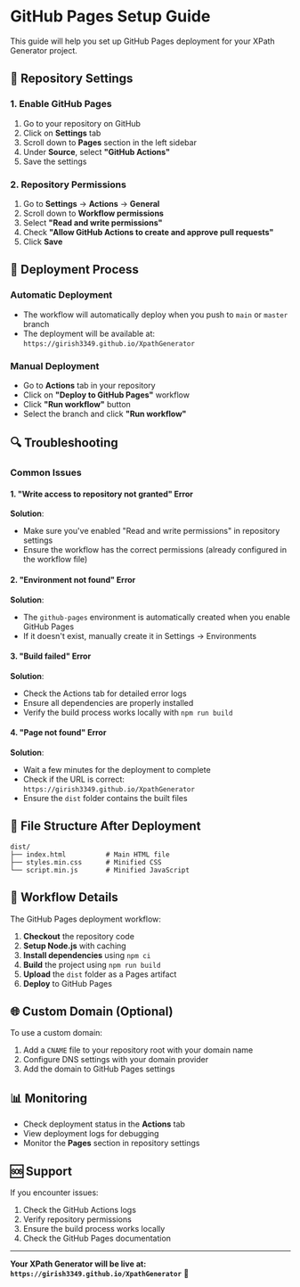 # GitHub Pages Setup Guide

This guide will help you set up GitHub Pages deployment for your XPath Generator project.

## 🔧 Repository Settings

### 1. Enable GitHub Pages
1. Go to your repository on GitHub
2. Click on **Settings** tab
3. Scroll down to **Pages** section in the left sidebar
4. Under **Source**, select **"GitHub Actions"**
5. Save the settings

### 2. Repository Permissions
1. Go to **Settings** → **Actions** → **General**
2. Scroll down to **Workflow permissions**
3. Select **"Read and write permissions"**
4. Check **"Allow GitHub Actions to create and approve pull requests"**
5. Click **Save**

## 🚀 Deployment Process

### Automatic Deployment
- The workflow will automatically deploy when you push to `main` or `master` branch
- The deployment will be available at: `https://girish3349.github.io/XpathGenerator`

### Manual Deployment
- Go to **Actions** tab in your repository
- Click on **"Deploy to GitHub Pages"** workflow
- Click **"Run workflow"** button
- Select the branch and click **"Run workflow"**

## 🔍 Troubleshooting

### Common Issues

#### 1. "Write access to repository not granted" Error
**Solution**: 
- Make sure you've enabled "Read and write permissions" in repository settings
- Ensure the workflow has the correct permissions (already configured in the workflow file)

#### 2. "Environment not found" Error
**Solution**:
- The `github-pages` environment is automatically created when you enable GitHub Pages
- If it doesn't exist, manually create it in Settings → Environments

#### 3. "Build failed" Error
**Solution**:
- Check the Actions tab for detailed error logs
- Ensure all dependencies are properly installed
- Verify the build process works locally with `npm run build`

#### 4. "Page not found" Error
**Solution**:
- Wait a few minutes for the deployment to complete
- Check if the URL is correct: `https://girish3349.github.io/XpathGenerator`
- Ensure the `dist` folder contains the built files

## 📁 File Structure After Deployment

```
dist/
├── index.html          # Main HTML file
├── styles.min.css      # Minified CSS
└── script.min.js       # Minified JavaScript
```

## 🔄 Workflow Details

The GitHub Pages deployment workflow:
1. **Checkout** the repository code
2. **Setup Node.js** with caching
3. **Install dependencies** using `npm ci`
4. **Build** the project using `npm run build`
5. **Upload** the `dist` folder as a Pages artifact
6. **Deploy** to GitHub Pages

## 🌐 Custom Domain (Optional)

To use a custom domain:
1. Add a `CNAME` file to your repository root with your domain name
2. Configure DNS settings with your domain provider
3. Add the domain to GitHub Pages settings

## 📊 Monitoring

- Check deployment status in the **Actions** tab
- View deployment logs for debugging
- Monitor the **Pages** section in repository settings

## 🆘 Support

If you encounter issues:
1. Check the GitHub Actions logs
2. Verify repository permissions
3. Ensure the build process works locally
4. Check the GitHub Pages documentation

---

**Your XPath Generator will be live at: `https://girish3349.github.io/XpathGenerator`** 🚀
